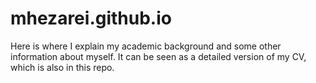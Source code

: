 # mhezarei.github.io
Here is where I explain my academic background and some other information about myself. 
It can be seen as a detailed version of my CV, which is also in this repo.
